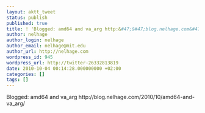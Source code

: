 ```yaml
---
layout: aktt_tweet
status: publish
published: true
title: ! 'Blogged: amd64 and va_arg http:&#47;&#47;blog.nelhage.com&#47;...'
author: nelhage
author_login: nelhage
author_email: nelhage@mit.edu
author_url: http://nelhage.com
wordpress_id: 945
wordpress_url: http://twitter-26332813819
date: 2010-10-04 00:14:28.000000000 +02:00
categories: []
tags: []
---
```

Blogged: amd64 and va_arg http:&#47;&#47;blog.nelhage.com&#47;2010&#47;10&#47;amd64-and-va_arg&#47;
